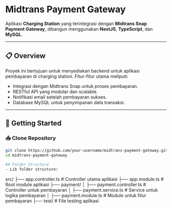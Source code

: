 # Midtrans Payment Gateway

Aplikasi **Charging Station** yang terintegrasi dengan **Midtrans Snap Payment Gateway**, dibangun menggunakan **NestJS**, **TypeScript**, dan **MySQL**.

---

## 📋 Overview

Proyek ini bertujuan untuk menyediakan backend untuk aplikasi pembayaran di charging station. Fitur-fitur utama meliputi:
- Integrasi dengan Midtrans Snap untuk proses pembayaran.
- RESTful API yang modular dan scalable.
- Notifikasi email setelah pembayaran sukses.
- Database MySQL untuk penyimpanan data transaksi.

---

## 🚀 Getting Started

### 📥 Clone Repository
```bash
git clone https://github.com/your-username/midtrans-payment-gateway.git
cd midtrans-payment-gateway

## Folder Structure 
- Lib folder structure:
```
src/
├── app.controller.ts         # Controller utama aplikasi
├── app.module.ts             # Root module aplikasi
├── payment/
│   ├── payment.controller.ts # Controller untuk pembayaran
│   ├── payment.service.ts    # Service untuk logika pembayaran
│   ├── payment.module.ts     # Module untuk fitur pembayaran
├── test/                     # File testing aplikasi
